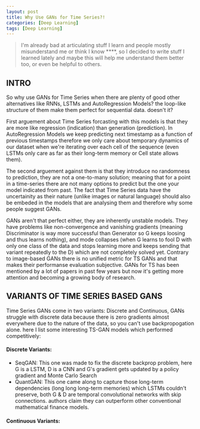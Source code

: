 ```yaml
---
layout: post
title: Why Use GANs for Time Series?!
categories: [Deep Learning]
tags: [Deep Learning]
---
```

>I'm already bad at articulating stuff I learn and people mostly misunderstand me or think I know ****, so I decided to write stuff I learned lately and maybe this will help me understand them better too, or even be helpful to others.

##   INTRO

So why use GANs for Time Series when there are plenty of good other alternatives like RNNs, LSTMs and AutoRegression Models? the loop-like structure of them make them perfect for sequential data. doesn't it?

First arguement about Time Series forcasting with this models is that they are more like regression (indication) than generation (prediction). In AutoRegression Models we keep predicting next timestamp as a function of previous timestamps therefore we only care about temporary dynamics of our dataset when we're iterating over each cell of the sequence (even LSTMs only care as far as their long-term memory or Cell state allows them).

The second arguement against them is that they introduce no randomness to prediction, they are not a one-to-many solution; meaning that for a point in a time-series there are not many options to predict but the one your model indicated from past. The fact that Time Series data have the uncertainity as their nature (unlike images or natural language) should also be embeded in the models that are analysing them and therefore why some people suggest GANs.

GANs aren't that perfect either, they are inherently unstable models. They have problems like non-convergence and vanishing gradients (meaning Discriminator is way more successful than Generator so G keeps loosing and thus learns nothing), and mode collapses (when G learns to fool D with only one class of the data and stops learning more and keeps sending that variant repeatedly to the D) which are not completely solved yet. Contrary to image-based GANs there is no unified metric for TS GANs and that makes their performanse evaluation subjective. GANs for TS has been mentioned by a lot of papers in past few years but now it's getting more attention and becoming a growing body of research.

##   VARIANTS OF TIME SERIES BASED GANS

Time Series GANs come in two variants: Discrete and Continuous, GANs struggle with discrete data because there is zero gradients almost everywhere due to the nature of the data, so you can't use backpropogation alone. here I list some interesting TS-GAN models which performed competitively: 

#### Discrete Variants:

- SeqGAN: This one was made to fix the discrete backprop problem, here G is a LSTM, D is a CNN and G's gradient gets updated by a policy gradient and Monte Carlo Search 
- QuantGAN: This one came along to capture those long-term dependencies (long long long-term memories) which LSTMs couldn't preserve, both G & D are temporal convolutional networks with skip connections. authors claim they can outperform other conventional mathematical finance models.

#### Continuous Variants:
